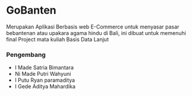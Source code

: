 # GoBanten

<p> Merupakan Aplikasi Berbasis web E-Commerce untuk menyasar pasar bebantenan atau upakara agama hindu di Bali, ini dibuat untuk memenuhi final Project
  mata kuliah Basis Data Lanjut</p>

<h3>Pengembang</h3>
<ul>
  <li>I Made Satria Bimantara</li>
  <li>Ni Made Putri Wahyuni</li>
  <li>I Putu Ryan paramaditya</li>
  <li>I Gede Aditya Mahardika</li>
</ul>
